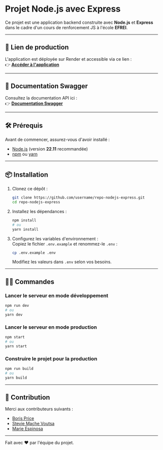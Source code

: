 # Projet Node.js avec Express

Ce projet est une application backend construite avec **Node.js** et **Express** dans le cadre d'un cours de renforcement JS à l'école **EFREI**.

---

## 🚀 Lien de production

L'application est déployée sur Render et accessible via ce lien :  
👉 **[Accéder à l'application](https://back-efrei.onrender.com/)**

---

## 📖 Documentation Swagger

Consultez la documentation API ici :  
👉 **[Documentation Swagger](https://back-efrei.onrender.com/api-docs/)**

---

## 🛠 Prérequis

Avant de commencer, assurez-vous d'avoir installé :

- [Node.js](https://nodejs.org) (version **22.11** recommandée)
- [npm](https://www.npmjs.com/) ou [yarn](https://yarnpkg.com/)

---

## 📦 Installation

1. Clonez ce dépôt :
   ```bash
   git clone https://github.com/username/repo-nodejs-express.git
   cd repo-nodejs-express
   ```

2. Installez les dépendances :
   ```bash
   npm install
   # ou
   yarn install
   ```

3. Configurez les variables d'environnement :  
   Copiez le fichier `.env.example` et renommez-le `.env` :
   ```bash
   cp .env.example .env
   ```
   Modifiez les valeurs dans `.env` selon vos besoins.

---

## 🏃‍♂️ Commandes

### Lancer le serveur en mode développement
```bash
npm run dev
# ou
yarn dev
```

### Lancer le serveur en mode production
```bash
npm start
# ou
yarn start
```

### Construire le projet pour la production
```bash
npm run build
# ou
yarn build
```

---

## 🤝 Contribution

Merci aux contributeurs suivants :

- [Boris Price](https://github.com/Lowinne)
- [Stevie Mache Voutsa](https://github.com/VoutsaStevie)
- [Marie Espinosa](https://github.com/marieesss)

---

Fait avec ❤️ par l'équipe du projet.
